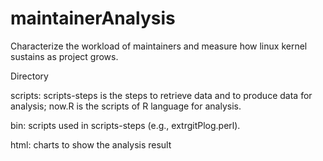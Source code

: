# maintainerAnalysis
Characterize the workload of maintainers and measure how linux kernel sustains as project grows.

Directory

scripts\: scripts-steps is the steps to retrieve data and to produce data for analysis;
 	now.R is the scripts of R language for analysis.

bin\: scripts used in scripts-steps (e.g., extrgitPlog.perl).

html\: charts to show the analysis result
